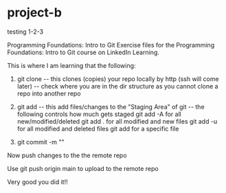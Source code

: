 # project-b
testing 1-2-3

Programming Foundations: Intro to Git
Exercise files for the Programming Foundations: Intro to Git course on LinkedIn Learning.

This is where I am learning that the following:

1) git clone 
	-- this clones (copies) your repo locally by http (ssh will come later)
	-- check where you are in the dir structure as you cannot clone a repo into
		another repo


2) git add
	-- this add files/changes to the "Staging Area" of git
	-- the following controls how much gets staged
		git add -A  for all new/modified/deleted
		git add .   for all modified and new files
		git add -u  for all modified and deleted files
		git add <file>  for a specific file

3) git commit -m "<enter a message here>"

Now push changes to the the remote repo

Use git push origin main to upload to the remote repo

Very good you did it!!
		